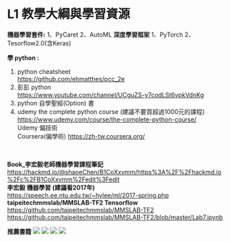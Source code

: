 # L1 教學大綱與學習資源 
**機器學習套件:**
1、PyCaret 2、AutoML
**深度學習框架**
1、PyTorch 2、Tesorflow2.0(含Keras)

**學 python :**
1. python cheatsheet <br>https://github.com/ehmatthes/pcc_2e
2. 彭彭 python<br>   https://www.youtube.com/channel/UCguZS-y7codLSt6vpkVdnKg
3. python 自學聖經(Option) 書<br>
4. udemy the complete python course (建議不要買超過1000元的課程)<br>
    https://www.udemy.com/course/the-complete-python-course/<br>
    Udemy 偏技術<br>
    Coursera(偏學術) https://zh-tw.coursera.org/<br>
<br>

**Book_李宏毅老師機器學習課程筆記**<br>
https://hackmd.io/@shaoeChen/B1CoXxvmm/https%3A%2F%2Fhackmd.io%2Fc%2FB1CoXxvmm%2Fedit%3Fedit<br>
**李宏毅 機器學習 (建議看2017年)**<br>
https://speech.ee.ntu.edu.tw/~hylee/ml/2017-spring.php<br>
**taipeitechmmslab/MMSLAB-TF2 Tensorflow**<br>
https://github.com/taipeitechmmslab/MMSLAB-TF2<br>
https://github.com/taipeitechmmslab/MMSLAB-TF2/blob/master/Lab7.ipynb<br>

**推薦書籍**
![](https://i.imgur.com/rnFkNwm.jpg)
![](https://i.imgur.com/R35Jk8L.jpg)
![](https://i.imgur.com/80ZP3qq.jpg)
![](https://i.imgur.com/Qmqtv1t.jpg)



